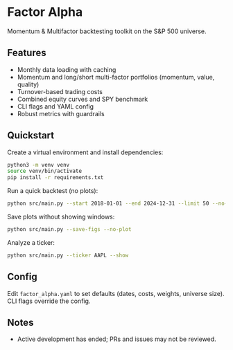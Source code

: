 # Factor Alpha

Momentum & Multifactor backtesting toolkit on the S&P 500 universe.



## Features
- Monthly data loading with caching
- Momentum and long/short multi-factor portfolios (momentum, value, quality)
- Turnover-based trading costs
- Combined equity curves and SPY benchmark
- CLI flags and YAML config
- Robust metrics with guardrails

## Quickstart

Create a virtual environment and install dependencies:

```bash
python3 -m venv venv
source venv/bin/activate
pip install -r requirements.txt
```

Run a quick backtest (no plots):

```bash
python src/main.py --start 2018-01-01 --end 2024-12-31 --limit 50 --no-plot
```

Save plots without showing windows:

```bash
python src/main.py --save-figs --no-plot
```

Analyze a ticker:

```bash
python src/main.py --ticker AAPL --show
```

## Config
Edit `factor_alpha.yaml` to set defaults (dates, costs, weights, universe size). CLI flags override the config.

## Notes
- Active development has ended; PRs and issues may not be reviewed.
